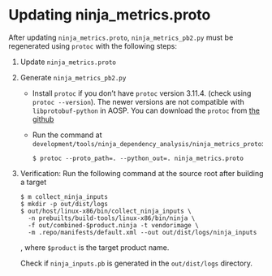 # Updating ninja_metrics.proto

After updating `ninja_metrics.proto`, `ninja_metrics_pb2.py` must be regenerated
using `protoc` with the following steps:

1. Update `ninja_metrics.proto`

2. Generate `ninja_metrics_pb2.py`

    * Install `protoc` if you don’t have `protoc` version 3.11.4. (check using
      `protoc --version`). The newer versions are not compatible with
      `libprotobuf-python` in AOSP. You can download the `protoc` from [the
      github](https://github.com/protocolbuffers/protobuf/releases/tag/v3.11.4)
    * Run the command at
      `development/tools/ninja_dependency_analysis/ninja_metrics_proto`:

      ```
      $ protoc --proto_path=. --python_out=. ninja_metrics.proto
      ```

3. Verification: Run the following command at the source root after building a
   target
    ```
    $ m collect_ninja_inputs
    $ mkdir -p out/dist/logs
    $ out/host/linux-x86/bin/collect_ninja_inputs \
      -n prebuilts/build-tools/linux-x86/bin/ninja \
      -f out/combined-$product.ninja -t vendorimage \
      -m .repo/manifests/default.xml --out out/dist/logs/ninja_inputs
    ```
    , where `$product` is the target product name.

    Check if `ninja_inputs.pb` is generated in the `out/dist/logs` directory.